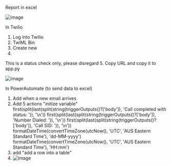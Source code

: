 Report in excel 

![image](https://github.com/RichardTelecomTech/solid-dollop/assets/153075593/6fa0b392-08b8-4ec9-862c-d67886cde413)


In Twilio

1. Log into Twilio
2. TwiML Bin
3. Create new
4. <?xml version="1.0" encoding="UTF-8"?>
<Response>
    <Say voice="alice">This is a status check only, please disregard</Say>
</Response>
5. Copy URL and copy it to app.py


![image](https://github.com/RichardTelecomTech/solid-dollop/assets/153075593/845f2aee-0ec0-4b74-8aaf-86d3a1f2efcc)


In PowerAutomate (to send data to excel)

1. Add when a new email arrives
2. Add 5 actions "initize variable"
first(split(last(split(string(triggerOutputs()?['body']), 'Call completed with status: ')), '\n'))
first(split(last(split(string(triggerOutputs()?['body']), 'Number Dialed: ')), '\n'))
first(split(last(split(string(triggerOutputs()?['body']), 'Call SID: ')), '\n'))
formatDateTime(convertTimeZone(utcNow(), 'UTC', 'AUS Eastern Standard Time'), 'dd-MM-yyyy')
formatDateTime(convertTimeZone(utcNow(), 'UTC', 'AUS Eastern Standard Time'), 'HH:mm')
3. add "add a row into a table"
4. ![image](https://github.com/RichardTelecomTech/solid-dollop/assets/153075593/0b718195-31f3-49e4-b62b-15ead795d22a)
